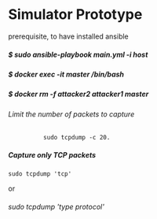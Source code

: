 # Simulator Prototype
prerequisite, to have installed ansible

##### $ sudo ansible-playbook main.yml -i host
##### $ docker exec -it master /bin/bash
##### $ docker rm -f attacker2 attacker1 master

 ###### Limit  the number of packets to capture 
              sudo tcpdump -c 20.
              
              
##### Capture only TCP packets
    sudo tcpdump 'tcp'
  
  or   
  ###### sudo tcpdump 'type protocol'
